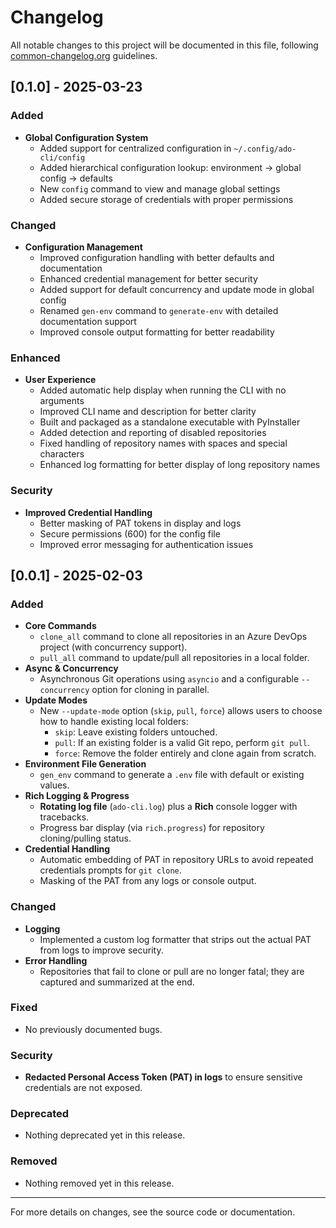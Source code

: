 # Changelog

All notable changes to this project will be documented in this file, following [common-changelog.org](https://common-changelog.org/) guidelines.

## [0.1.0] - 2025-03-23

### Added
- **Global Configuration System**
  - Added support for centralized configuration in `~/.config/ado-cli/config`
  - Added hierarchical configuration lookup: environment → global config → defaults
  - New `config` command to view and manage global settings
  - Added secure storage of credentials with proper permissions

### Changed
- **Configuration Management**
  - Improved configuration handling with better defaults and documentation
  - Enhanced credential management for better security
  - Added support for default concurrency and update mode in global config
  - Renamed `gen-env` command to `generate-env` with detailed documentation support
  - Improved console output formatting for better readability

### Enhanced
- **User Experience**
  - Added automatic help display when running the CLI with no arguments
  - Improved CLI name and description for better clarity
  - Built and packaged as a standalone executable with PyInstaller
  - Added detection and reporting of disabled repositories
  - Fixed handling of repository names with spaces and special characters
  - Enhanced log formatting for better display of long repository names

### Security
- **Improved Credential Handling**
  - Better masking of PAT tokens in display and logs
  - Secure permissions (600) for the config file
  - Improved error messaging for authentication issues

## [0.0.1] - 2025-02-03

### Added
- **Core Commands**  
  - `clone_all` command to clone all repositories in an Azure DevOps project (with concurrency support).  
  - `pull_all` command to update/pull all repositories in a local folder.  
- **Async & Concurrency**  
  - Asynchronous Git operations using `asyncio` and a configurable `--concurrency` option for cloning in parallel.
- **Update Modes**  
  - New `--update-mode` option (`skip`, `pull`, `force`) allows users to choose how to handle existing local folders:
    - `skip`: Leave existing folders untouched.  
    - `pull`: If an existing folder is a valid Git repo, perform `git pull`.  
    - `force`: Remove the folder entirely and clone again from scratch.
- **Environment File Generation**  
  - `gen_env` command to generate a `.env` file with default or existing values.
- **Rich Logging & Progress**  
  - **Rotating log file** (`ado-cli.log`) plus a **Rich** console logger with tracebacks.  
  - Progress bar display (via `rich.progress`) for repository cloning/pulling status.
- **Credential Handling**  
  - Automatic embedding of PAT in repository URLs to avoid repeated credentials prompts for `git clone`.  
  - Masking of the PAT from any logs or console output.

### Changed
- **Logging**  
  - Implemented a custom log formatter that strips out the actual PAT from logs to improve security.
- **Error Handling**  
  - Repositories that fail to clone or pull are no longer fatal; they are captured and summarized at the end.

### Fixed
- No previously documented bugs.

### Security
- **Redacted Personal Access Token (PAT) in logs** to ensure sensitive credentials are not exposed.

### Deprecated
- Nothing deprecated yet in this release.

### Removed
- Nothing removed yet in this release.
 
---

For more details on changes, see the source code or documentation.